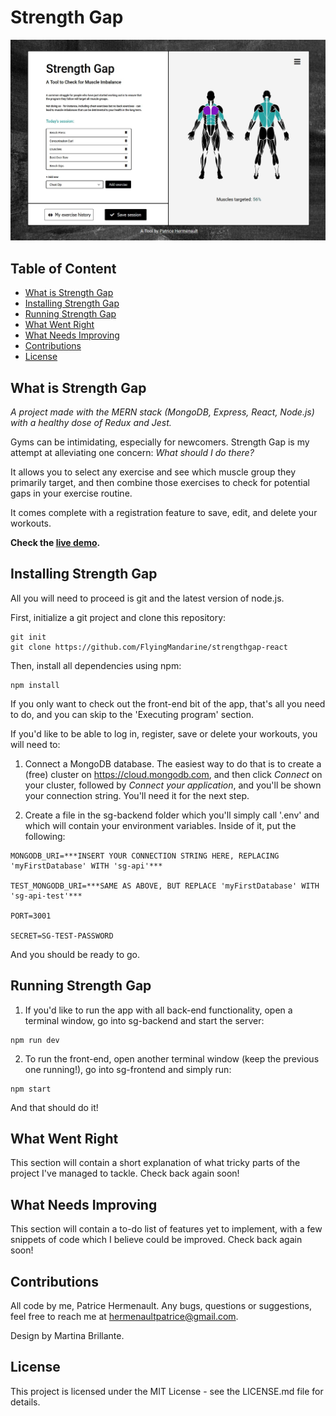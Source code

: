 # Strength Gap

![Strength Gap's main menu as seen on a desktop computer](sg-frontend/src/images/sg-github.JPG?raw=true "Strength Gap")

## Table of Content
- [What is Strength Gap](#what-is-strength-gap)
- [Installing Strength Gap](#installing-strength-gap)
- [Running Strength Gap](#running-strength-gap)
- [What Went Right](#what-went-right)
- [What Needs Improving](#what-needs-improving)
- [Contributions](#contributions)
- [License](#license)

## What is Strength Gap

*A project made with the MERN stack (MongoDB, Express, React, Node.js) with a healthy dose of Redux and Jest.*

Gyms can be intimidating, especially for newcomers. Strength Gap is my attempt at alleviating one concern: *What should I do there?*

It allows you to select any exercise and see which muscle group they primarily target, and then combine those exercises to check for potential gaps in your exercise routine.

It comes complete with a registration feature to save, edit, and delete your workouts.

**Check the [live demo](https://www.patrice-hermenault.com).**

## Installing Strength Gap

All you will need to proceed is git and the latest version of node.js.

First, initialize a git project and clone this repository:

    git init
    git clone https://github.com/FlyingMandarine/strengthgap-react

Then, install all dependencies using npm:

    npm install

If you only want to check out the front-end bit of the app, that's all you need to do, and you can skip to the 'Executing program' section.

If you'd like to be able to log in, register, save or delete your workouts, you will need to:

1. Connect a MongoDB database. The easiest way to do that is to create a (free) cluster on https://cloud.mongodb.com, and then click *Connect* on your cluster, followed by *Connect your application*, and you'll be shown your connection string. You'll need it for the next step.

2. Create a file in the sg-backend folder which you'll simply call '.env' and which will contain your environment variables. Inside of it, put the following:

```
MONGODB_URI=***INSERT YOUR CONNECTION STRING HERE, REPLACING 'myFirstDatabase' WITH 'sg-api'***

TEST_MONGODB_URI=***SAME AS ABOVE, BUT REPLACE 'myFirstDatabase' WITH 'sg-api-test'***

PORT=3001

SECRET=SG-TEST-PASSWORD
```

And you should be ready to go.

## Running Strength Gap

1. If you'd like to run the app with all back-end functionality, open a terminal window, go into sg-backend and start the server:

```
npm run dev
```

2. To run the front-end, open another terminal window (keep the previous one running!), go into sg-frontend and simply run:

```
npm start
```

And that should do it!

## What Went Right

This section will contain a short explanation of what tricky parts of the project I've managed to tackle. Check back again soon!

## What Needs Improving

This section will contain a to-do list of features yet to implement, with a few snippets of code which I believe could be improved. Check back again soon!

## Contributions

All code by me, Patrice Hermenault. Any bugs, questions or suggestions, feel free to reach me at hermenaultpatrice@gmail.com.

Design by Martina Brillante.

## License

This project is licensed under the MIT License - see the LICENSE.md file for details.
